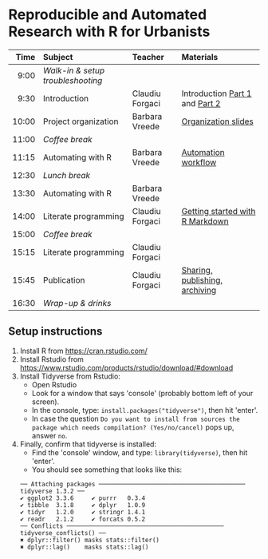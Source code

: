 # Reproducible and Automated Research with R for Urbanists


| Time | Subject | Teacher | Materials |
|--:|:--|:--|:--|
| 9:00 | _Walk-in & setup troubleshooting_ | | |
| 9:30 | Introduction | Claudiu Forgaci | Introduction [Part 1](http://reproducible-science-curriculum.github.io/2015-05-14-reproducible-science-duke/intro-slides/intro-01-slides.html#/) and [Part 2](http://reproducible-science-curriculum.github.io/2015-05-14-reproducible-science-duke/intro-slides/intro-02-slides.html#/)|
| 10:00 | Project organization | Barbara Vreede | [Organization slides](documents/02-organization-slides.html) |
| 11:00 | _Coffee break_ | | |
| 11:15 | Automating with R | Barbara Vreede | [Automation workflow](documents/03-automation.html) |
| 12:30 | _Lunch break_ | | |
| 13:30 | Automating with R | Barbara Vreede | |
| 14:00 | Literate programming | Claudiu Forgaci | [Getting started with R Markdown](https://datacarpentry.org/r-socialsci/05-rmarkdown/index.html) |
| 15:00 | _Coffee break_ | | |
| 15:15 | Literate programming | Claudiu Forgaci | |
| 15:45 | Publication | Claudiu Forgaci | [Sharing, publishing, archiving](https://reproducible-science-curriculum.github.io/2015-06-01-reproducible-science-idigbio/slides/01-publication-slides.html#/) |
| 16:30 | _Wrap-up & drinks_ | | |


## Setup instructions

1. Install R from https://cran.rstudio.com/
2. Install Rstudio from https://www.rstudio.com/products/rstudio/download/#download
3. Install Tidyverse from Rstudio:
   - Open Rstudio
   - Look for a window that says 'console' (probably bottom left of your screen). 
   - In the console, type: `install.packages("tidyverse")`, then hit 'enter'.
   - In case the question `Do you want to install from sources the package which needs compilation? (Yes/no/cancel)` pops up, answer `no`.
4. Finally, confirm that tidyverse is installed: 
   - Find the 'console' window, and type: `library(tidyverse)`, then hit 'enter'.
   - You should see something that looks like this:
   ```
   ── Attaching packages ───────────────────────────────────────── tidyverse 1.3.2 ──
   ✔ ggplot2 3.3.6     ✔ purrr   0.3.4
   ✔ tibble  3.1.8     ✔ dplyr   1.0.9
   ✔ tidyr   1.2.0     ✔ stringr 1.4.1
   ✔ readr   2.1.2     ✔ forcats 0.5.2
   ── Conflicts ──────────────────────────────────────────── tidyverse_conflicts() ──
   ✖ dplyr::filter() masks stats::filter()
   ✖ dplyr::lag()    masks stats::lag()
   ```
